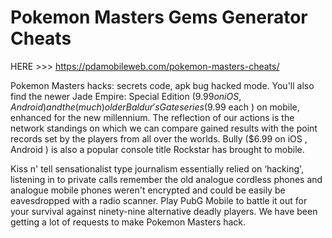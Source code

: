 # Pokemon Masters Gems Generator Cheats

HERE >>> https://pdamobileweb.com/pokemon-masters-cheats/

Pokemon Masters hacks: secrets code, apk bug hacked mode. You'll also find the newer Jade Empire: Special Edition ($9.99 on iOS , Android ) and the (much) older Baldur's Gate series ($9.99 each ) on mobile, enhanced for the new millennium. The reflection of our actions is the network standings on which we can compare gained results with the point records set by the players from all over the worlds. Bully ($6.99 on iOS , Android ) is also a popular console title Rockstar has brought to mobile.

Kiss n' tell sensationalist type journalism essentially relied on ‘hacking', listening in to private calls remember the old analogue cordless phones and analogue mobile phones weren't encrypted and could be easily be eavesdropped with a radio scanner. Play PubG Mobile to battle it out for your survival against ninety-nine alternative deadly players. We have been getting a lot of requests to make Pokemon Masters hack.

